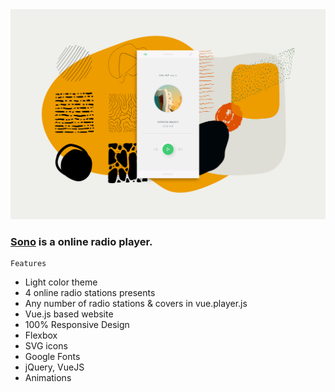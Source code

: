 <img src="preview/view.jpg">

### [Sono](https://sonore.vercel.app/)  is a online radio player. ###

```
Features
```

- Light color theme
- 4 online radio stations presents
- Any number of radio stations & covers in vue.player.js
- Vue.js based website
- 100% Responsive Design
- Flexbox
- SVG icons 
- Google Fonts
- jQuery, VueJS
- Animations
